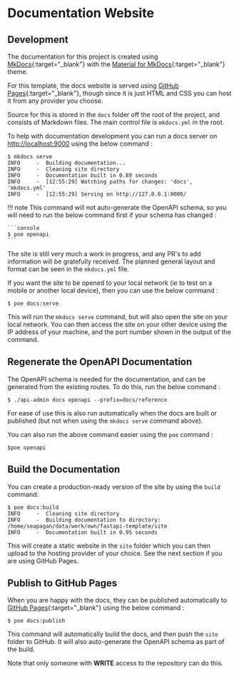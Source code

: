 # Documentation Website

## Development

The documentation for this project is created using
[MkDocs](https://www.mkdocs.org/){:target="_blank"} with the
[Material for MkDocs](https://squidfunk.github.io/mkdocs-material/){:target="_blank"}
theme.

For this template, the docs website is served using [GitHub
Pages](https://pages.github.com/){:target="_blank"}, though since it is just
HTML and CSS you can host it from any provider you choose.

Source for this is stored in the `docs` folder off the root of the project, and
consists of Markdown files. The main control file is `mkdocs.yml` in the root.

To help with documentation development you can run a docs server on
<http://localhost:9000> using the below command :

```console
$ mkdocs serve
INFO     -  Building documentation...
INFO     -  Cleaning site directory
INFO     -  Documentation built in 0.89 seconds
INFO     -  [12:55:29] Watching paths for changes: 'docs', 'mkdocs.yml'
INFO     -  [12:55:29] Serving on http://127.0.0.1:9000/
```

!!! note
    This command will not auto-generate the OpenAPI schema, so you will need to
    run the below command first if your schema has changed :

    ```console
    $ poe openapi
    ```

The site is still very much a work in progress, and any PR's to add information
will be gratefully received. The planned general layout and format can be seen
in the `mkdocs.yml` file.

If you want the site to be opened to your local network (ie to test on a
mobile or another local device), then you can use the below command :

```console
$ poe docs:serve
```

This will run the `mkdocs serve` command, but will also open the site on your
local network. You can then access the site on your other device using the IP
address of your machine, and the port number shown in the output of the command.

## Regenerate the OpenAPI Documentation

The OpenAPI schema is needed for the documentation, and can be generated from
the existing routes. To do this, run the below command :

```console
$ ./api-admin docs openapi --prefix=docs/reference
```

For ease of use this is also run automatically when the docs are built or
published (but not when using the `mkdocs serve` command above).

You can also run the above command easier using the `poe` command :

```console
$poe openapi
```

## Build the Documentation

You can create a production-ready version of the site by using the `build`
command:

```console
$ poe docs:build
INFO     -  Cleaning site directory
INFO     -  Building documentation to directory: /home/seapagan/data/work/own/fastapi-template/site
INFO     -  Documentation built in 0.95 seconds
```

This will create a static website in the `site` folder which you can then upload
to the hosting provider of your choice. See the next section if you are using
GitHub Pages.

## Publish to GitHub Pages

When you are happy with the docs, they can be published automatically to [GitHub
Pages](https://pages.github.com/){:target="_blank"} using the below command :

```console
$ poe docs:publish
```

This command will automatically build the docs, and then push the `site` folder
to GitHub. It will also auto-generate the OpenAPI schema as part of the build.

Note that only someone with **WRITE** access to the repository can do this.
